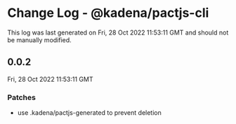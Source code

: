 # Change Log - @kadena/pactjs-cli

This log was last generated on Fri, 28 Oct 2022 11:53:11 GMT and should not be manually modified.

## 0.0.2
Fri, 28 Oct 2022 11:53:11 GMT

### Patches

- use .kadena/pactjs-generated to prevent deletion

